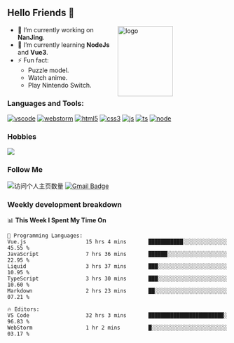 ## Hello Friends 👋

<img src="https://github-readme-stats.vercel.app/api?username=Eugeniocode&show_icons=true&theme=vue" alt="logo" height="160" align="right" width="50%" />

- 🔭 I’m currently working on **NanJing**.
- 🌱 I’m currently learning **NodeJs** and **Vue3**.
- ⚡ Fun fact: 
  - Puzzle model.
  - Watch anime.
  - Play Nintendo Switch.



### Languages and Tools:

[![vscode](https://img.shields.io/badge/Visual%20Studio%20Code-blue?style=flat-square&logo=visualstudiocode&logoColor=ffffff)]()
[![webstorm](https://img.shields.io/badge/webstorm-528DD7?style=flat-square&logo=webstorm&logoColor=#ffffff)]()
[![html5](https://img.shields.io/badge/-HTML5-F16528?style=flat-square&logo=html5&logoColor=ffffff)]()
[![css3](https://img.shields.io/badge/-CSS3-3699D5?style=flat-square&logo=css3&logoColor=ffffff)]()
[![js](https://img.shields.io/badge/-Javascript-F0DA50?style=flat-square&logo=javascript&logoColor=ffffff)]()
[![ts](https://img.shields.io/badge/-Typescript-083061?style=flat-square&logo=typescript&logoColor=ffffff)]()
[![node](https://img.shields.io/badge/-Node.js-80BD00?style=flat-square&logo=nodedotjs&logoColor=ffffff)]()


### Hobbies

![](https://img.shields.io/badge/-Nintendo%20Switch-e60012?style=flat-square&logo=nintendo%20switch&logoColor=ffffff)

### Follow Me
![访问个人主页数量](https://komarev.com/ghpvc/?username=Eugeniocode&color=blue)
[![Gmail Badge](https://img.shields.io/badge/mail-eugeniocode@yeah.net-blue?style=flat&logo=Gmail&logoColor=white&link=mailto:eugeniocode@yeah.net)](mailto:eugeniocode@yeah.net)


### Weekly development breakdown
<!--START_SECTION:waka-->
📊 **This Week I Spent My Time On** 

```text
💬 Programming Languages: 
Vue.js                   15 hrs 4 mins       ███████████░░░░░░░░░░░░░░   45.55 % 
JavaScript               7 hrs 36 mins       ██████░░░░░░░░░░░░░░░░░░░   22.95 % 
Liquid                   3 hrs 37 mins       ███░░░░░░░░░░░░░░░░░░░░░░   10.95 % 
TypeScript               3 hrs 30 mins       ███░░░░░░░░░░░░░░░░░░░░░░   10.60 % 
Markdown                 2 hrs 23 mins       ██░░░░░░░░░░░░░░░░░░░░░░░   07.21 % 

🔥 Editors: 
VS Code                  32 hrs 3 mins       ████████████████████████░   96.83 % 
WebStorm                 1 hr 2 mins         █░░░░░░░░░░░░░░░░░░░░░░░░   03.17 % 
```


<!--END_SECTION:waka-->

